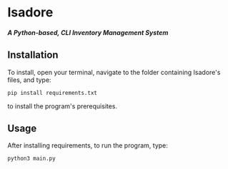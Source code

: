 # Isadore
##### A Python-based, CLI Inventory Management System
## Installation
To install, open your terminal, navigate to the folder containing Isadore's files, and type:
```
pip install requirements.txt
```
to install the program's prerequisites.
## Usage
After installing requirements, to run the program, type:
```
python3 main.py
```